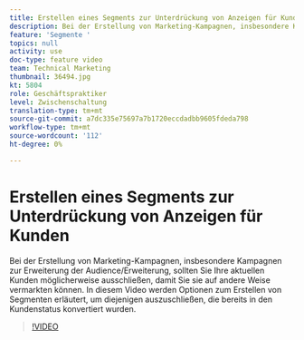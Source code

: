 ```yaml
---
title: Erstellen eines Segments zur Unterdrückung von Anzeigen für Kunden
description: Bei der Erstellung von Marketing-Kampagnen, insbesondere Kampagnen zur Erweiterung der Audience/Erweiterung, sollten Sie Ihre aktuellen Kunden möglicherweise ausschließen, damit Sie sie auf andere Weise vermarkten können. In diesem Video werden Optionen zum Erstellen von Segmenten erläutert, um diejenigen auszuschließen, die bereits in den Kundenstatus konvertiert wurden.
feature: 'Segmente '
topics: null
activity: use
doc-type: feature video
team: Technical Marketing
thumbnail: 36494.jpg
kt: 5804
role: Geschäftspraktiker
level: Zwischenschaltung
translation-type: tm+mt
source-git-commit: a7dc335e75697a7b1720eccdadbb9605fdeda798
workflow-type: tm+mt
source-wordcount: '112'
ht-degree: 0%

---
```



# Erstellen eines Segments zur Unterdrückung von Anzeigen für Kunden

Bei der Erstellung von Marketing-Kampagnen, insbesondere Kampagnen zur Erweiterung der Audience/Erweiterung, sollten Sie Ihre aktuellen Kunden möglicherweise ausschließen, damit Sie sie auf andere Weise vermarkten können. In diesem Video werden Optionen zum Erstellen von Segmenten erläutert, um diejenigen auszuschließen, die bereits in den Kundenstatus konvertiert wurden.

>[!VIDEO](https://video.tv.adobe.com/v/36494/?quality=12&learn=on)
